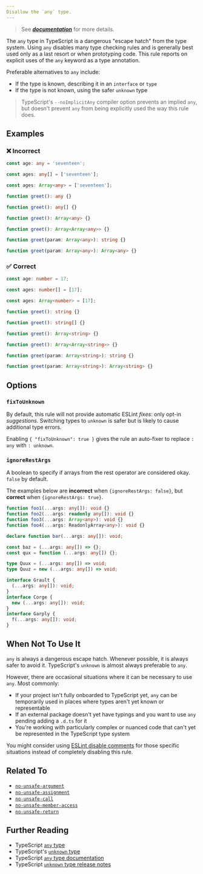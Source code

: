 ```yaml
---
Disallow the `any` type.
---
```


> See [***documentation***](https://developer.huawei.com/consumer/{{region}}/doc/harmonyos-guides-{{apiVersion}}/ide_no-explicit-any-{{apiVersion}}) for more details.

The `any` type in TypeScript is a dangerous "escape hatch" from the type system.
Using `any` disables many type checking rules and is generally best used only as a last resort or when prototyping code.
This rule reports on explicit uses of the `any` keyword as a type annotation.

Preferable alternatives to `any` include:

- If the type is known, describing it in an `interface` or `type`
- If the type is not known, using the safer `unknown` type

> TypeScript's `--noImplicitAny` compiler option prevents an implied `any`, but doesn't prevent `any` from being explicitly used the way this rule does.

## Examples

<!--tabs-->

### ❌ Incorrect

```ts
const age: any = 'seventeen';
```

```ts
const ages: any[] = ['seventeen'];
```

```ts
const ages: Array<any> = ['seventeen'];
```

```ts
function greet(): any {}
```

```ts
function greet(): any[] {}
```

```ts
function greet(): Array<any> {}
```

```ts
function greet(): Array<Array<any>> {}
```

```ts
function greet(param: Array<any>): string {}
```

```ts
function greet(param: Array<any>): Array<any> {}
```

### ✅ Correct

```ts
const age: number = 17;
```

```ts
const ages: number[] = [17];
```

```ts
const ages: Array<number> = [17];
```

```ts
function greet(): string {}
```

```ts
function greet(): string[] {}
```

```ts
function greet(): Array<string> {}
```

```ts
function greet(): Array<Array<string>> {}
```

```ts
function greet(param: Array<string>): string {}
```

```ts
function greet(param: Array<string>): Array<string> {}
```

## Options

### `fixToUnknown`

By default, this rule will not provide automatic ESLint _fixes_: only opt-in _suggestions_.
Switching types to `unknown` is safer but is likely to cause additional type errors.

Enabling `{ "fixToUnknown": true }` gives the rule an auto-fixer to replace `: any` with `: unknown`.

### `ignoreRestArgs`

A boolean to specify if arrays from the rest operator are considered okay. `false` by default.

The examples below are **incorrect** when `{ignoreRestArgs: false}`, but **correct** when `{ignoreRestArgs: true}`.

```ts option='{ "ignoreRestArgs": false }' showPlaygroundButton
function foo1(...args: any[]): void {}
function foo2(...args: readonly any[]): void {}
function foo3(...args: Array<any>): void {}
function foo4(...args: ReadonlyArray<any>): void {}

declare function bar(...args: any[]): void;

const baz = (...args: any[]) => {};
const qux = function (...args: any[]) {};

type Quux = (...args: any[]) => void;
type Quuz = new (...args: any[]) => void;

interface Grault {
  (...args: any[]): void;
}
interface Corge {
  new (...args: any[]): void;
}
interface Garply {
  f(...args: any[]): void;
}
```

## When Not To Use It

`any` is always a dangerous escape hatch.
Whenever possible, it is always safer to avoid it.
TypeScript's `unknown` is almost always preferable to `any`.

However, there are occasional situations where it can be necessary to use `any`.
Most commonly:

- If your project isn't fully onboarded to TypeScript yet, `any` can be temporarily used in places where types aren't yet known or representable
- If an external package doesn't yet have typings and you want to use `any` pending adding a `.d.ts` for it
- You're working with particularly complex or nuanced code that can't yet be represented in the TypeScript type system

You might consider using [ESLint disable comments](https://eslint.org/docs/latest/use/configure/rules#using-configuration-comments-1) for those specific situations instead of completely disabling this rule.

## Related To

- [`no-unsafe-argument`](./no-unsafe-argument.md)
- [`no-unsafe-assignment`](./no-unsafe-assignment.md)
- [`no-unsafe-call`](./no-unsafe-call.md)
- [`no-unsafe-member-access`](./no-unsafe-member-access.md)
- [`no-unsafe-return`](./no-unsafe-return.md)

## Further Reading

- TypeScript [`any` type](https://www.typescriptlang.org/docs/handbook/2/everyday-types.html#any)
- TypeScript's [`unknown` type](https://www.typescriptlang.org/docs/handbook/2/functions.html#unknown)
- TypeScript [`any` type documentation](https://www.typescriptlang.org/docs/handbook/2/everyday-types.html#any)
- TypeScript [`unknown` type release notes](https://www.typescriptlang.org/docs/handbook/release-notes/typescript-3-0.html#new-unknown-top-type)
